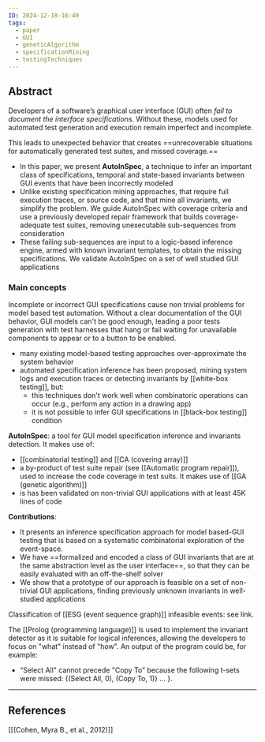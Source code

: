 ```yaml
---
ID: 2024-12-18-16:49
tags:
  - paper
  - GUI
  - geneticAlgorithm
  - specificationMining
  - testingTechniques
---
```

## Abstract

Developers of a software’s graphical user interface (GUI) often *fail to document the interface specifications*. Without these, models used for automated test generation and execution remain imperfect and incomplete. 

This leads to unexpected behavior that creates ==unrecoverable situations for automatically generated test suites, and missed coverage.==
- In this paper, we present **AutoInSpec**, a technique to infer an important class of specifications, temporal and state-based invariants between GUI events that have been incorrectly modeled
- Unlike existing specification mining approaches, that require full execution traces, or source code, and that mine all invariants, we simplify the problem. We guide AutoInSpec with coverage criteria and use a previously developed repair framework that builds coverage-adequate test suites, removing unexecutable sub-sequences from consideration
- These failing sub-sequences are input to a logic-based inference engine, armed with known invariant templates, to obtain the missing specifications. We validate AutoInSpec on a set of well studied GUI applications

### Main concepts

Incomplete or incorrect GUI specifications cause non trivial problems for model based test automation. Without a clear documentation of the GUI behavior, GUI models can't be good enough, leading a poor tests generation with test harnesses that hang or fail waiting for unavailable components to appear or to a button to be enabled.
- many existing model-based testing approaches over-approximate the system behavior
- automated specification inference has been proposed, mining system logs and execution traces or detecting invariants by [[white-box testing]], but:
	- this techniques don't work well when combinatoric operations can occur (e.g., perform any action in a drawing app)
	- it is not possible to infer GUI specifications in [[black-box testing]] condition

**AutoInSpec**: a tool for GUI model specification inference and invariants detection. It makes use of:
- [[combinatorial testing]] and [[CA (covering array)]]
- a by-product of test suite repair (see [[Automatic program repair]]), used to increase the code coverage in test suits. It makes use of [[GA (genetic algorithm)]]
- is has been validated on non-trivial GUI applications with at least 45K lines of code

 **Contributions**:
- It presents an inference specification approach for model based-GUI testing that is based on a systematic combinatorial exploration of the event-space.
- We have ==formalized and encoded a class of GUI invariants that are at the same abstraction level as the user interface==, so that they can be easily evaluated with an off-the-shelf solver
- We show that a prototype of our approach is feasible on a set of non-trivial GUI applications, finding previously unknown invariants in well-studied applications

Classification of [[ESG (event sequence graph)]] infeasible events: see link.

The [[Prolog (programming language)]] is used to implement the invariant detector as it is suitable for logical inferences, allowing the developers to focus on "what" instead of "how". An output of the program could be, for example:
- “Select All" cannot precede "Copy To” because the following t-sets were missed: {(Select All, 0), (Copy To, 1)}  ... }.

---
## References
[[(Cohen, Myra B., et al., 2012)]]